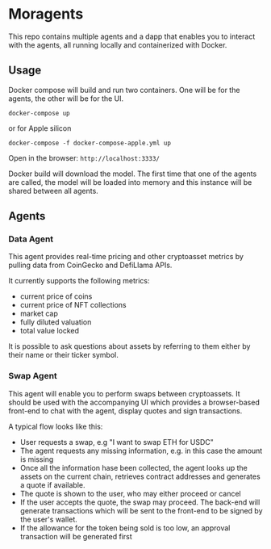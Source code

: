 # Moragents 

This repo contains multiple agents and a dapp that enables you to interact with the agents, all running locally and containerized with Docker.


## Usage
Docker compose will build and run two containers.  One will be for the agents, the other will be for the UI. 

```docker-compose up```

or for Apple silicon

```docker-compose -f docker-compose-apple.yml up```

Open in the browser: ```http://localhost:3333/```

Docker build will download the model.  The first time that one of the agents are called, the model will be loaded into memory and this instance will be shared between all agents.

## Agents

### Data Agent

This agent provides real-time pricing and other cryptoasset metrics by pulling data from CoinGecko and DefiLlama APIs.

It currently supports the following metrics:

- current price of coins
- current price of NFT collections
- market cap
- fully diluted valuation
- total value locked

It is possible to ask questions about assets by referring to them either by their name or their ticker symbol.

### Swap Agent
This agent will enable you to perform swaps between cryptoassets. It should be used with the accompanying UI which provides a browser-based front-end to chat with the agent, display quotes and sign transactions.

A typical flow looks like this:

- User requests a swap, e.g "I want to swap ETH for USDC"
- The agent requests any missing information, e.g. in this case the amount is missing
- Once all the information hase been collected, the agent looks up the assets on the current chain, retrieves contract addresses and generates a quote if available.
- The quote is shown to the user, who may either proceed or cancel
- If the user accepts the quote, the swap may proceed.  The back-end will generate transactions which will be sent to the front-end to be signed by the user's wallet.
- If the allowance for the token being sold is too low, an approval transaction will be generated first




